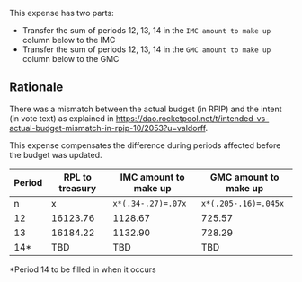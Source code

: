 This expense has two parts:
- Transfer the sum of periods 12, 13, 14 in the `IMC amount to make up` column below to the IMC
- Transfer the sum of periods 12, 13, 14 in the `GMC amount to make up` column below to the GMC

## Rationale
There was a mismatch between the actual budget (in RPIP) and the intent (in vote text) as explained
in <https://dao.rocketpool.net/t/intended-vs-actual-budget-mismatch-in-rpip-10/2053?u=valdorff>.

This expense compensates the difference during periods affected before the budget was updated.

| Period | RPL to treasury | IMC amount to make up | GMC amount to make up |
|--------|-----------------|-----------------------|-----------------------|
| n      | x               | `x*(.34-.27)=.07x`    | `x*(.205-.16)=.045x`  | 
| 12     | 16123.76        | 1128.67               | 725.57                | 
| 13     | 16184.22        | 1132.90               | 728.29                |
| 14*    | TBD             | TBD                   | TBD                   |

*Period 14 to be filled in when it occurs 